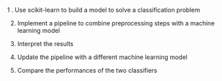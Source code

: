 1 . Use scikit-learn to build a model to solve a classification problem

2. Implement a pipeline to combine preprocessing steps with a machine learning model

4. Interpret the results

6. Update the pipeline with a different machine learning model

8. Compare the performances of the two classifiers
